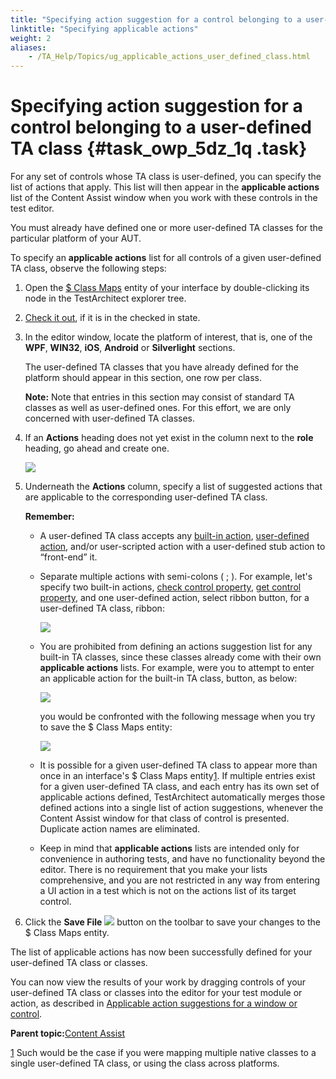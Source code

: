 ```yaml
--- 
title: "Specifying action suggestion for a control belonging to a user-defined TA class"
linktitle: "Specifying applicable actions"
weight: 2
aliases: 
    - /TA_Help/Topics/ug_applicable_actions_user_defined_class.html
---
```

# Specifying action suggestion for a control belonging to a user-defined TA class {#task_owp_5dz_1q .task}

For any set of controls whose TA class is user-defined, you can specify the list of actions that apply. This list will then appear in the **applicable actions** list of the Content Assist window when you work with these controls in the test editor.

You must already have defined one or more user-defined TA classes for the particular platform of your AUT.

To specify an **applicable actions** list for all controls of a given user-defined TA class, observe the following steps:

1.  Open the [$ Class Maps](Interface_def_Viewer_class_mapping.html) entity of your interface by double-clicking its node in the TestArchitect explorer tree.

2.  [Check it out](Project_items_checkout.html), if it is in the checked in state.

3.  In the editor window, locate the platform of interest, that is, one of the **WPF**, **WIN32**, **iOS**, **Android** or **Silverlight** sections.

    The user-defined TA classes that you have already defined for the platform should appear in this section, one row per class.

    **Note:** Note that entries in this section may consist of standard TA classes as well as user-defined ones. For this effort, we are only concerned with user-defined TA classes.

4.  If an **Actions** heading does not yet exist in the column next to the **role** heading, go ahead and create one.

    ![](../Images/action_user_defined_class_Actions_column.png)

5.  Underneath the **Actions** column, specify a list of suggested actions that are applicable to the corresponding user-defined TA class.

    **Remember:**

    -   A user-defined TA class accepts any [built-in action](../../TA_Automation/Topics/bia_Built_in_actions.html), [user-defined action](../../reuse/reuse.High_level_actions.html), and/or user-scripted action with a user-defined stub action to “front-end” it.
    -   Separate multiple actions with semi-colons \( ; \). For example, let's specify two built-in actions, [check control property](../../TA_Automation/Topics/bia_check_control_property.html), [get control property](../../TA_Automation/Topics/bia_get_control_property.html), and one user-defined action, select ribbon button, for a user-defined TA class, ribbon:

        ![](../Images/action_user_defined_class_defined_actions.png)

    -   You are prohibited from defining an actions suggestion list for any built-in TA classes, since these classes already come with their own **applicable actions** lists. For example, were you to attempt to enter an applicable action for the built-in TA class, button, as below:

        ![](../Images/action_user_defined_class.png)

        you would be confronted with the following message when you try to save the $ Class Maps entity:

        ![](../Images/action_user_defined_class_error_message.png)

    -   It is possible for a given user-defined TA class to appear more than once in an interface's $ Class Maps entity[1](#fntarg_1). If multiple entries exist for a given user-defined TA class, and each entry has its own set of applicable actions defined, TestArchitect automatically merges those defined actions into a single list of action suggestions, whenever the Content Assist window for that class of control is presented. Duplicate action names are eliminated.
    -   Keep in mind that **applicable actions** lists are intended only for convenience in authoring tests, and have no functionality beyond the editor. There is no requirement that you make your lists comprehensive, and you are not restricted in any way from entering a UI action in a test which is not on the actions list of its target control.
6.  Click the **Save File** ![](../Images/btn.TAC_toolbar.SaveFile.png) button on the toolbar to save your changes to the $ Class Maps entity.


The list of applicable actions has now been successfully defined for your user-defined TA class or classes.

You can now view the results of your work by dragging controls of your user-defined TA class or classes into the editor for your test module or action, as described in [Applicable action suggestions for a window or control](ug_applicable_actions.html).

**Parent topic:**[Content Assist](../../TA_Help/Topics/ug_content_assist.html)

[1](#fnsrc_1) Such would be the case if you were mapping multiple native classes to a single user-defined TA class, or using the class across platforms.

